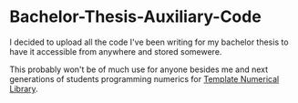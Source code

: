 # Bachelor-Thesis-Auxiliary-Code
I decided to upload all the code I've been writing for my bachelor thesis to have it accessible from anywhere and stored somewere.

This probably won't be of much use for anyone besides me and next generations of students programming numerics for [Template Numerical Library](https://gitlab.com/tnl-project/tnl).

